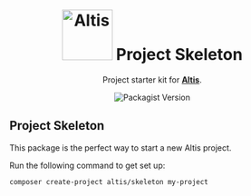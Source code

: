 <h1 align="center"><img src="https://make.hmn.md/altis/Altis-logo.svg" width="89" alt="Altis" /> Project Skeleton</h1>

<p align="center">Project starter kit for <strong><a href="https://altis-dxp.com/">Altis</a></strong>.</p>

<p align="center"><img alt="Packagist Version" src="https://img.shields.io/packagist/v/altis/skeleton.svg"></p>

## Project Skeleton

This package is the perfect way to start a new Altis project.

Run the following command to get set up:

```
composer create-project altis/skeleton my-project
```
